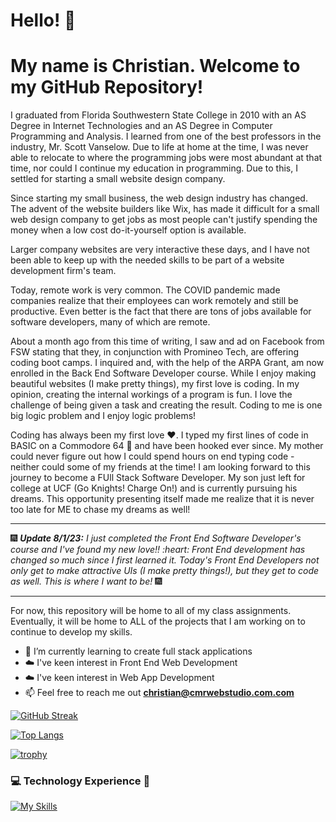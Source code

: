 # Hello! 👋
# My name is Christian. Welcome to my GitHub Repository!

I graduated from Florida Southwestern State College in 2010 with an AS Degree in Internet Technologies and an AS Degree in Computer Programming and Analysis. I learned from one of the best professors in the industry, Mr. Scott Vanselow. Due to life at home at the time, I was never able to relocate to where the programming jobs were most abundant at that time, nor could I continue my education in programming. Due to this, I settled for starting a small website design company. 

Since starting my small business, the web design industry has changed. The advent of the website builders like Wix, has made it difficult for a small web design company to get jobs as most people can't justify spending the money when a low cost do-it-yourself option is available.

Larger company websites are very interactive these days, and I have not been able to keep up with the needed skills to be part of a website development firm's team.

Today, remote work is very common. The COVID pandemic made companies realize that their employees can work remotely and still be productive. Even better is the fact that there are tons of jobs available for software developers, many of which are remote. 

About a month ago from this time of writing, I saw and ad on Facebook from FSW stating that they, in conjunction with Promineo Tech, are offering coding boot camps. I inquired and, with the help of the ARPA Grant, am now enrolled in the Back End Software Developer course. While I enjoy making beautiful websites (I make pretty things), my first love is coding. In my opinion, creating the internal workings of a program is fun. I love the challenge of being given a task and creating the result. Coding to me is one big logic problem and I enjoy logic problems!

Coding has always been my first love :heart:. I typed my first lines of code in BASIC on a Commodore 64 :eyes: and have been hooked ever since. My mother could never figure out how I could spend hours on end typing code - neither could some of my friends at the time! I am looking forward to this journey to become a FUll Stack Software Developer. My son just left for college at UCF (Go Knights! Charge On!) and is currently pursuing his dreams. This opportunity presenting itself made me realize that it is never too late for ME to chase my dreams as well!

<hr>
🎆 <em><strong>Update 8/1/23:</strong> I just completed the Front End Software Developer's course and I've found my new love!! :heart: Front End development has changed so much since I first learned it. Today's Front End Developers not only get to make attractive UIs (I make pretty things!), but they get to code as well. This is where I want to be!</em> 🎆
<hr>

For now, this repository will be home to all of my class assignments. Eventually, it will be home to ALL of the projects that I am working on to continue to develop my skills.


- 🌱 I’m currently learning to create full stack applications
- ☁️ I've keen interest in Front End Web Development
- ☁️ I've keen interest in Web App Development
- 📫 Feel free to reach me out **christian@cmrwebstudio.com.com**
<!--Intro end-->
[![GitHub Streak](https://streak-stats.demolab.com?user=CMRapp&theme=dark)](https://git.io/streak-stats)

[![Top Langs](https://github-readme-stats.vercel.app/api/top-langs/?username=cmrapp&layout=compact&theme=vision-friendly-dark)](https://github.com/anuraghazra/github-readme-stats)


[![trophy](https://github-profile-trophy.vercel.app/?username=CMRapp&theme=darkhub&column=7)](https://github.com/CMRapp/github-profile-trophy)

### :computer: Technology Experience :floppy_disk: 
[![My Skills](https://skillicons.dev/icons?i=js,html,css,bootstrap,vscode,webpack,jquery,react,wordpress,eclipse,spring,java,mysql,ps)](https://skillicons.dev)
<!--
**CMRapp/CMRapp** is a ✨ _special_ ✨ repository because its `README.md` (this file) appears on your GitHub profile.

Here are some ideas to get you started:

- 🔭 I’m currently working on ...
- 🌱 I’m currently learning ...
- 👯 I’m looking to collaborate on ...
- 🤔 I’m looking for help with ...
- 💬 Ask me about ...
- 📫 How to reach me: ...
- 😄 Pronouns: ...
- ⚡ Fun fact: ...
-->
